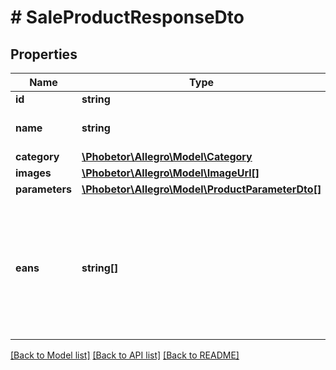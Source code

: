 # # SaleProductResponseDto

## Properties

Name | Type | Description | Notes
------------ | ------------- | ------------- | -------------
**id** | **string** |  |
**name** | **string** | Name of the product. |
**category** | [**\Phobetor\Allegro\Model\Category**](Category.md) |  |
**images** | [**\Phobetor\Allegro\Model\ImageUrl[]**](ImageUrl.md) |  | [optional]
**parameters** | [**\Phobetor\Allegro\Model\ProductParameterDto[]**](ProductParameterDto.md) |  | [optional]
**eans** | **string[]** | A list of codes that identify this product. Currently this can include EAN, ISBN, and UPC identifier types. | [optional]

[[Back to Model list]](../../README.md#models) [[Back to API list]](../../README.md#endpoints) [[Back to README]](../../README.md)
